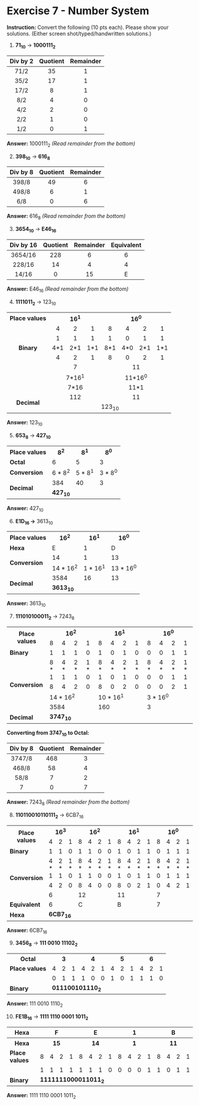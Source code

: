 # Exercise 7 - Number System

**Instruction:** Convert the following (10 pts each). Please show your solutions. (Either screen shot/typed/handwritten solutions.)



1. **71<sub>10</sub>** &rarr; **1000111<sub>2</sub>**

| Div by 2 | Quotient | Remainder |
| :------: | :------: | :-------: |
|   71/2   |    35    |     1     |
|   35/2   |    17    |     1     |
|   17/2   |    8     |     1     |
|   8/2    |    4     |     0     |
|   4/2    |    2     |     0     |
|   2/2    |    1     |     0     |
|   1/2    |    0     |     1     |

<strong>Answer:</strong>  1000111<sub>2</sub> <em>(Read remainder from the bottom)</em>




2. **398<sub>10</sub>**  &rarr;  **616<sub>8</sub>**


| Div by 8 | Quotient | Remainder |
| :------: | :------: | :-------: |
|  398/8   |    49    |     6     |
|  498/8   |    6     |     1     |
|   6/8    |    0     |     6     |

**Answer:** 616<sub>8</sub> <em>(Read remainder from the bottom)</em>




3. **3654<sub>10</sub>** &rarr; **E46<sub>16</sub>**

| Div by 16 | Quotient | Remainder | Equivalent |
| :-------: | :------: | :-------: | :--------: |
|  3654/16  |   228    |     6     |     6      |
|  228/16   |    14    |     4     |     4      |
|   14/16   |    0     |    15     |     E      |

**Answer:** E46<sub>16</sub> <em>(Read remainder from the bottom)</em>




4. **1111011<sub>2</sub>** &rarr; 123<sub>10</sub>

<table style="text-align:center">
    <tr style="text-align:center">
    	<th>Place values</th>
        <th colspan="3">16<sup>1</sup></th>
        <th colspan="4">16<sup>0</sup></th>
    </tr>
    <tr>
        <td></td>
        <td style="text-align:center">4</td>
        <td style="text-align:center">2</td>
		<td style="text-align:center">1</td>
        <td style="text-align:center">8</td>
        <td style="text-align:center">4</td>
        <td style="text-align:center">2</td>
        <td style="text-align:center">1</td>
    </tr>
    <tr style="text-align:center">
        <td rowspan="3"><strong>Binary</strong></td>
        <td>1</td>
        <td>1</td>
		<td>1</td>
        <td>1</td>
        <td>0</td>
        <td>1</td>
        <td>1</td>
    </tr>
    <tr style="text-align:center">
        <td>4*1</td>
        <td>2*1</td>
		<td>1*1</td>
        <td>8*1</td>
        <td>4*0</td>
        <td>2*1</td>
        <td>1*1</td>
    </tr>
    <tr style="text-align:center">
        <td style="text-align:center">4</td>
        <td style="text-align:center">2</td>
		<td style="text-align:center">1</td>
        <td style="text-align:center">8</td>
        <td style="text-align:center">0</td>
        <td style="text-align:center">2</td>
        <td style="text-align:center">1</td>
    </tr>
    <tr style="text-align:center">
        <td></td>
        <td style="text-align:center" colspan="3">7</td>
        <td style="text-align:center" colspan="4">11</td>
    </tr>
    <tr style="text-align:center">
        <td></td>
        <td style="text-align:center" colspan="3">7*16<sup>1</sup></td>
        <td style="text-align:center" colspan="4">11*16<sup>0</sup></td>
    </tr>
    <tr style="text-align:center">
        <td></td>
        <td style="text-align:center" colspan="3">7*16</td>
        <td style="text-align:center" colspan="4">11*1</td>
    </tr>
    <tr>
        <td style="text-align:center" rowspan="2"><strong>Decimal</strong></td>
        <td style="text-align:center" colspan="3">112</td>
        <td style="text-align:center" colspan="4">11</td>
    </tr>
    <tr>
    	<td style="text-align:center" colspan="7">123<sub>10</sub></td>
    </tr>
</table>

**Answer:** 123<sub>10</sub>




5. **653<sub>8</sub>** &rarr; **427<sub>10</sub>**

<table>
    <tr>
        <th>Place values</th>
        <th>8<sup>2</sup></th>
        <th>8<sup>1</sup></th>
        <th>8<sup>0</sup></th>
    </tr>
    <tr>
        <td><strong>Octal</strong></td>
        <td>6</td>
        <td>5</td>
        <td>3</td>
    </tr>
    <tr>
        <td><strong>Conversion</strong></td>
        <td>6 * 8<sup>2</sup></td>
        <td>5 * 8<sup>1</sup></td>
        <td>3 * 8<sup>0</sup></td>
    </tr>
    <tr>
      	<td rowspan="2"><strong>Decimal</strong></td>
        <td>384</td>
        <td>40</td>
        <td>3</td>
    </tr>
    <tr>
        <td colspan="3"><strong>427<sub>10</sub></strong></td>
    </tr>
</table>

<strong>Answer:</strong> 427<sub>10</sub>




6. **E1D<sub>16 </sub>&rarr;** 3613<sub>10</sub> 

<table>
    <tr>
        <th>Place values</th>
        <th>16<sup>2</sup></th>
        <th>16<sup>1</sup></th>
        <th>16<sup>0</sup></th>
    </tr>
    <tr>
        <td><strong>Hexa</strong></td>
        <td>E</td>
        <td>1</td>
        <td>D</td>
    </tr>
    <tr>
        <td rowspan="2"><strong>Conversion</strong></td>
        <td>14</td>
        <td>1</td>
        <td>13</td>
    </tr>
     <tr>
        <td>14 * 16<sup>2</sup></td>
        <td>1 * 16<sup>1</sup></td>
        <td>13 * 16<sup>0</sup></td>
    </tr>
    <tr>
      	<td rowspan="2"><strong>Decimal</strong></td>
        <td>3584</td>
        <td>16</td>
        <td>13</td>
    </tr>
    <tr>
        <td colspan="3"><strong>3613<sub>10</sub></strong></td>
    </tr>
</table>

<strong>Answer:</strong> 3613<sub>10</sub>




7. **111010100011<sub>2</sub>** &rarr; 7243<sub>8</sub>
<table>
	<tr>
        <th rowspan="2">Place values</th>
        <th colspan="4">16<sup>2</sup></th>
        <th colspan="4">16<sup>1</sup></th>
        <th colspan="4">16<sup>0</sup></th>
	</tr>
	<tr>
        <td>8</td>
        <td>4</td>
        <td>2</td>
        <td>1</td>
        <td>8</td>
        <td>4</td>
        <td>2</td>
        <td>1</td>
        <td>8</td>
        <td>4</td>
        <td>2</td>
        <td>1</td>
	</tr>
	<tr>
        <td><strong>Binary</strong></td>
        <td>1</td>
        <td>1</td>
        <td>1</td>
        <td>0</td>
        <td>1</td>
        <td>0</td>
        <td>1</td>
        <td>0</td>
        <td>0</td>
        <td>0</td>
        <td>1</td>
        <td>1</td>
	</tr>
	<tr>
        <td rowspan="4" style="vertical-align:center"><strong>Conversion</strong></td>
        <td>8 * 1</td>
        <td>4 * 1</td>
        <td>2 * 1</td>
        <td>1 * 0</td>
        <td>8 * 1</td>
        <td>4 * 0</td>
        <td>2 * 1</td>
        <td>1 * 0</td>
        <td>8 * 0</td>
        <td>4 * 0</td>
        <td>2 * 1</td>
        <td>1 * 1</td>
	</tr>
	<tr>
        <td>8</td>
        <td>4</td>
        <td>2</td>
        <td>0</td>
        <td>8</td>
        <td>0</td>
        <td>2</td>
        <td>0</td>
        <td>0</td>
        <td>0</td>
        <td>2</td>
        <td>1</td>
	</tr>
	<tr>
        <td colspan="4">14 * 16<sup>2</sup></td>
        <td colspan="4">10 * 16<sup>1</sup></td>
        <td colspan="4">3 * 16<sup>0</sup></td>
	</tr>
    <tr>
        <td colspan="4">3584</td>
        <td colspan="4">160</td>
        <td colspan="4">3</td>
	</tr>
    <tr>
        <td><strong>Decimal</strong></td>
        <td colspan="16"><strong>3747<sub>10</sub></strong></td>
	</tr>
</table>

**Converting from 3747<sub>10</sub> to Octal:**

| Div by 8 | Quotient | Remainder |
| :------: | :------: | :-------: |
|  3747/8  |   468    |     3     |
|  468/8   |    58    |     4     |
|   58/8   |    7     |     2     |
|    7     |    0     |     7     |

**Answer:** 7243<sub>8</sub> <em>(Read remainder from the bottom)</em>




8. **110110010110111<sub>2</sub>** &rarr; 6CB7<sub>16</sub>

<table>
	<tr>
        <th rowspan="2">Place values</th>
        <th colspan="3">16<sup>3</sup></th>
        <th colspan="4">16<sup>2</sup></th>
        <th colspan="4">16<sup>1</sup></th>
        <th colspan="4">16<sup>0</sup></th>
	</tr>
	<tr>
        <td>4</td>
        <td>2</td>
        <td>1</td>
        <td>8</td>
        <td>4</td>
        <td>2</td>
        <td>1</td>
        <td>8</td>
        <td>4</td>
        <td>2</td>
        <td>1</td>
        <td>8</td>
        <td>4</td>
        <td>2</td>
        <td>1</td>
	</tr>
	<tr>
        <td><strong>Binary</strong></td>
        <td>1</td>
        <td>1</td>
        <td>0</td>
        <td>1</td>
        <td>1</td>
        <td>0</td>
        <td>0</td>
        <td>1</td>
        <td>0</td>
        <td>1</td>
        <td>1</td>
        <td>0</td>
        <td>1</td>
        <td>1</td>
        <td>1</td>
	</tr>
	<tr>
        <td rowspan="3" style="vertical-align:center"><strong>Conversion</strong></td>
        <td>4 * 1</td>
        <td>2 * 1</td>
        <td>1 * 0</td>
        <td>8 * 1</td>
        <td>4 * 1</td>
        <td>2 * 0</td>
        <td>1 * 0</td>
        <td>8 * 1</td>
        <td>4 * 0</td>
        <td>2 * 1</td>
        <td>1 * 1</td>
        <td>8 * 0</td>
        <td>4 * 1</td>
        <td>2 * 1</td>
        <td>1 * 1</td>
	</tr>
	<tr>
        <td>4</td>
        <td>2</td>
        <td>0</td>
        <td>8</td>
        <td>4</td>
        <td>0</td>
        <td>0</td>
        <td>8</td>
        <td>0</td>
        <td>2</td>
        <td>1</td>
        <td>0</td>
        <td>4</td>
        <td>2</td>
        <td>1</td>
	</tr>
    <tr>
        <td colspan="3">6</td>
        <td colspan="4">12</td>
        <td colspan="4">11</td>
        <td colspan="4">7</td>
	</tr>
    <tr>
        <td><strong>Equivalent</strong></td>
        <td colspan="3">6</td>
        <td colspan="4">C</td>
        <td colspan="4">B</td>
        <td colspan="4">7</td>
	</tr>
    <tr>
        <td><strong>Hexa</strong></td>
        <td colspan="16"><strong>6CB7<sub>16</sub></strong></td>
	</tr>
</table>

**Answer:** 6CB7<sub>16</sub>




9. **3456<sub>8</sub>** &rarr; **111 0010 11102<sub>2</sub>**

<table>
    <tr style="align-text:center">
        <th><strong>Octal</strong></th>
        <th colspan="3"><strong>3</strong></th>
        <th colspan="3"><strong>4</strong></th>
        <th colspan="3"><strong>5</strong></th>
        <th colspan="3"><strong>6</strong></th>
    </tr>
    <tr>
        <td><strong>Place values</strong></td>
        <td>4</td>
        <td>2</td>
        <td>1</td>
        <td>4</td>
        <td>2</td>
        <td>1</td>
        <td>4</td>
        <td>2</td>
        <td>1</td>
        <td>4</td>
        <td>2</td>
        <td>1</td>
    </tr>
    <tr>
        <td><strong></strong></td>
        <td>0</td>
        <td>1</td>
        <td>1</td>
        <td>1</td>
        <td>0</td>
        <td>0</td>
        <td>1</td>
        <td>0</td>
        <td>1</td>
        <td>1</td>
        <td>1</td>
        <td>0</td>
    </tr>
    <tr>
        <td><strong>Binary</strong></td>
    	<td colspan="12"><strong>011100101110<sub>2</sub></strong></td>
    </tr>
</table>

**Answer:** 111 0010 1110<sub>2</sub>




10. **FE1B<sub>16</sub>** &rarr; **1111 1110 0001 1011<sub>2</sub>**

<table>
    <tr style="align-text:center">
        <th><strong>Hexa</strong></th>
        <th colspan="4"><strong>F</strong></th>
        <th colspan="4"><strong>E</strong></th>
        <th colspan="4"><strong>1</strong></th>
        <th colspan="4"><strong>B</strong></th>
    </tr>
    <tr style="align-text:center">
        <th><strong>Hexa</strong></th>
        <th colspan="4"><strong>15</strong></th>
        <th colspan="4"><strong>14</strong></th>
        <th colspan="4"><strong>1</strong></th>
        <th colspan="4"><strong>11</strong></th>
    </tr>
    <tr>
        <td><strong>Place values</strong></td>
        <td>8</td>
        <td>4</td>
        <td>2</td>
        <td>1</td>
        <td>8</td>
        <td>4</td>
        <td>2</td>
        <td>1</td>
        <td>8</td>
        <td>4</td>
        <td>2</td>
        <td>1</td>
        <td>8</td>
        <td>4</td>
        <td>2</td>
        <td>1</td>
    </tr>
    <tr>
        <td><strong></strong></td>
        <td>1</td>
        <td>1</td>
        <td>1</td>
        <td>1</td>
        <td>1</td>
        <td>1</td>
        <td>1</td>
        <td>0</td>
        <td>0</td>
        <td>0</td>
        <td>0</td>
        <td>1</td>
        <td>1</td>
        <td>0</td>
        <td>1</td>
        <td>1</td>
    </tr>
    <tr>
        <td><strong>Binary</strong></td>
    	<td colspan="12"><strong>1111111000011011<sub>2</sub></strong></td>
    </tr>
</table>

**Answer:** 1111 1110 0001 1011<sub>2</sub>



